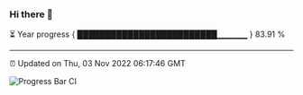 ### Hi there 👋

⏳ Year progress { █████████████████████████▁▁▁▁▁ } 83.91 %

---

⏰ Updated on Thu, 03 Nov 2022 06:17:46 GMT

![Progress Bar CI](https://github.com/liununu/liununu/workflows/Progress%20Bar%20CI/badge.svg)
